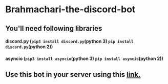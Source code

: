 # Brahmachari-the-discord-bot

## You'll need following libraries 

#### discord.py (`pip3 install discord.py`(python 3) `pip install discord.py`(python 2))
#### asyncio (`pip3 install asyncio`(python 3) `pip install asyncio`(python 2))

## Use this bot in your server using this [link.](https://top.gg/bot/593782064919085089)
